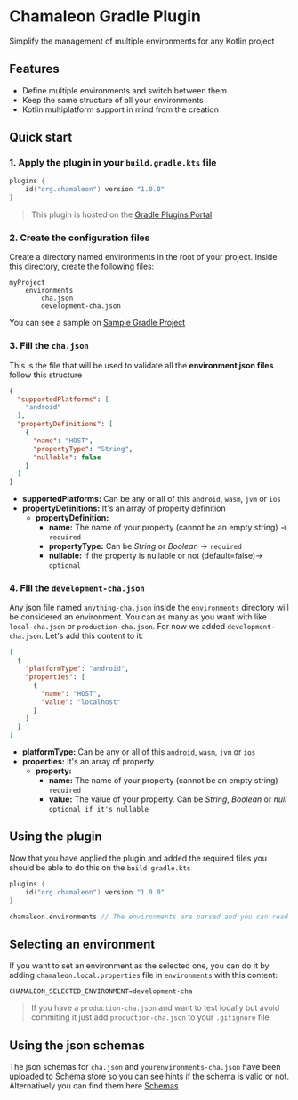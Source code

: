 # Chamaleon Gradle Plugin

Simplify the management of multiple environments for any Kotlin project

## Features

- Define multiple environments and switch between them
- Keep the same structure of all your environments
- Kotlin multiplatform support in mind from the creation

## Quick start

### 1. Apply the plugin in your `build.gradle.kts` file

```kotlin
plugins {
    id("org.chamaleon") version "1.0.0"
}
```

> This plugin is hosted on the [Gradle Plugins Portal](https://plugins.gradle.org/)

### 2. Create the configuration files

Create a directory named environments in the root of your project. Inside this directory, create the following files:

```text
myProject
    environments
        cha.json
        development-cha.json
```

You can see a sample on [Sample Gradle Project](../samples/gradle-project)

### 3. Fill the `cha.json`

This is the file that will be used to validate all the **environment json files** follow this structure

```json
{
  "supportedPlatforms": [
    "android"
  ],
  "propertyDefinitions": [
    {
      "name": "HOST",
      "propertyType": "String",
      "nullable": false
    }
  ]
}
```

- **supportedPlatforms:** Can be any or all of this `android`, `wasm`, `jvm` or `ios`
- **propertyDefinitions:** It's an array of property definition
    - **propertyDefinition:**
        - **name:** The name of your property (cannot be an empty string) -> `required`
        - **propertyType:** Can be *String* or *Boolean* -> `required`
        - **nullable:** If the property is nullable or not (default=false)-> `optional`

### 4. Fill the `development-cha.json`

Any json file named `anything-cha.json` inside the `environments` directory will be considered an environment.
You can as many as you want with like `local-cha.json` or `production-cha.json`. For now we added
`development-cha.json`. Let's add this content to it:

```json
[
  {
    "platformType": "android",
    "properties": [
      {
        "name": "HOST",
        "value": "localhost"
      }
    ]
  }
]
```

- **platformType:** Can be any or all of this `android`, `wasm`, `jvm` or `ios`
- **properties:** It's an array of property
    - **property:**
        - **name:** The name of your property (cannot be an empty string) `required`
        - **value:** The value of your property. Can be *String*, *Boolean* or *null* `optional if it's nullable`

## Using the plugin

Now that you have applied the plugin and added the required files you should be able to do this on the
`build.gradle.kts`

```kotlin
plugins {
    id("org.chamaleon") version "1.0.0"
}

chamaleon.environments // The environments are parsed and you can read the properties per environment and/or per platform
```

## Selecting an environment

If you want to set an environment as the selected one, you can do it by adding `chamaleon.local.properties` file in
`environments` with this content:

```properties
CHAMALEON_SELECTED_ENVIRONMENT=development-cha
```

> If you have a `production-cha.json` and want to test locally but avoid commiting it just add 
> `production-cha.json` to your `.gitignore` file

## Using the json schemas
The json schemas for `cha.json` and `yourenvironments-cha.json` have been uploaded to 
[Schema store](https://www.schemastore.org/json/) so you can see hints if the schema is valid or not. Alternatively you
can find them here [Schemas](../schemas)
